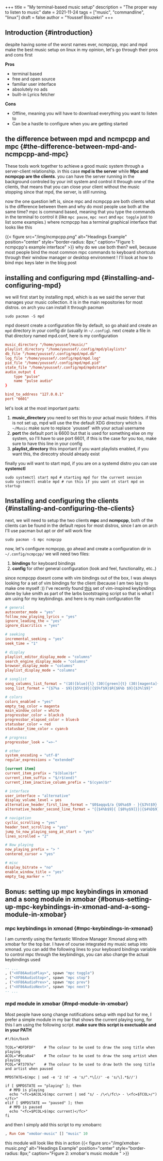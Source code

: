 +++
title = "My terminal-based music setup"
description = "The proper way to listen to music"
date = 2021-11-24
tags = ["music", "commandline", "linux"]
draft = false
author = "Youssef Bouzekri"
+++

## Introduction {#introduction}

despite having some of the worst names ever, ncmpcpp, mpc and mpd make the best music setup on linux in my opinion, let's go through their pros and cons first

**Pros**

-   terminal based
-   free and open source
-   familiar user interface
-   absolutely no ads
-   built-in Lyrics fetcher

**Cons**

-   Offline, meaning you will have to download everything you want to listen to
-   Can be a hastle to configure when you are getting started


## the difference between mpd and ncmpcpp and mpc {#the-difference-between-mpd-and-ncmpcpp-and-mpc}

These tools work together to achieve a good music system through a server-client relationship. in this case **mpd is the server** while **Mpc and ncmpcpp are the clients**. you can have the server running in the background controled by your init system and control it through one of the clients, that means that you can close your client without the music stopping since that mpd, the server, is still running.

now the one question left is, since mpc and ncmpcpp are both clients what is the difference between them and why do most people use both at the same time?
mpc is command based, meaning that you type the commands in the terminal to control it (like `mpc pause`, `mpc next` and `mpc toggle` just to list some examples.) where ncmpcpp has a terminal graphical interface that looks like this

{{< figure src="/img/ncmpcpp.png" alt="Headings Example" position="center" style="border-radius: 8px;" caption="Figure 1: ncmpcpp's example interface" >}}
why do we use both then? well, because most people bind the most common mpc commands to keyboard shortcuts through their window manager or desktop environment ! I'll look at how to bind mpc keys later in the blog post


## installing and configuring mpd {#installing-and-configuring-mpd}

we will first start by installing mpd, which is as we said the server that manages your music collection. it is in the main repositories for most distros. on arch you can install it through pacman

```shell
sudo pacman -S mpd
```

mpd doesnt create a configuration file by default, so go ahaid and create an `mpd` directory in your config dir (usually in `~/.config`).
next create a file in that directory named mpd.conf, here is my configuration

```toml
music_directory "/home/youssef/music/"
playlist_directory "/home/youssef/.config/mpd/playlists"
db_file "/home/youssef/.config/mpd/mpd.db"
log_file "/home/youssef/.config/mpd/mpd.log"
pid_file "/home/youssef/.config/mpd/mpd.pid"
state_file "/home/youssef/.config/mpd/mpdstate"
audio_output {
	type "pulse"
	name "pulse audio"
}

bind_to_address "127.0.0.1"
port "6601"
```

let's look at the most important parts:

1.  **music\_directory** you need to set this to your actual music folders. if this is not set up, mpd will use the the default XDG directory which is `~/Music` make sure to replace \`youssef\` with your actual username
2.  **port** the default port is 6600 but that is used for something else on my system, so I'll have to use port 6601, if this is the case for you too, make sure to have this line in your config
3.  **playlist\_directory** this important if you want playlists enabled, if you want this, the direcotry should already exist

finally you will want to start mpd, if you are on a systemd distro you can use **systemctl**

```shell
sudo systemctl start mpd # starting mpd for the current session
sudo systemctl enable mpd # run this if you want ot start mpd on startup
```


## Installing and configuring the clients {#installing-and-configuring-the-clients}

next, we will need to setup the two clients **mpc** and **ncmpcpp**, both of the clients can be found in the default repos for most distros, since I am on arch I'll use pacman but apt or dnf will work fine

```shell
sudo pacman -S mpc ncmpcpp
```

now, let's configure ncmpcpp, go ahead and create a configuration dir in `~/.config/ncmpcpp/` we will need two files:

1.  **bindings** for keyboard bindings
2.  **config** for other general configuration (look and feel, functionality, etc..)

since ncmpcpp doesnt come with vim bindings out of the box, I was always looking for a set of vim bindings for the client (because I am two lazy to make one myself :)) I've recently found [this](https://gitlab.com/LukeSmithxyz/voidrice/-/blob/master/.config/ncmpcpp/bindings) set of vim-inspired keybindings done by luke smith as part of the larbs bootstraping script so that is what I am using for my keybindings. and here is my main configuration file

```toml
# general
autocenter_mode = "yes"
follow_now_playing_lyrics = "yes"
ignore_leading_the = "yes"
ignore_diacritics = "yes"

# seeking
incremental_seeking = "yes"
seek_time = "1"

# display
playlist_editor_display_mode = "columns"
search_engine_display_mode = "columns"
browser_display_mode = "columns"
playlist_display_mode = "columns"

# songlist
song_columns_list_format = "(10)[blue]{l} (30)[green]{t} (30)[magenta]{a} (30)[yellow]{b}"
song_list_format = "{$7%a - $9}{$5%t$9}|{$5%f$9}$R{$6%b $9}{$3%l$9}"

# colors
colors_enabled = "yes"
empty_tag_color = magenta
main_window_color = white
progressbar_color = black:b
progressbar_elapsed_color = blue:b
statusbar_color = red
statusbar_time_color = cyan:b

# progress
progressbar_look = "=>-"

# other
system_encoding = "utf-8"
regular_expressions = "extended"

[current item]
current_item_prefix = "$(blue)$r"
current_item_suffix = "$/r$(end)"
current_item_inactive_column_prefix = "$(cyan)$r"

# interface
user_interface = "alternative"
display_volume_level = yes
alternative_header_first_line_format = "$0$aqqu$/a {$6%a$9 - }{$3%t$9}|{$3%f$9} $0$atqq$/a$9"
alternative_header_second_line_format = "{{$4%b$9}{ [$8%y$9]}}|{$4%D$9}"

# navigation
cyclic_scrolling = "yes"
header_text_scrolling = "yes"
jump_to_now_playing_song_at_start = "yes"
lines_scrolled = "2"

# Now playing
now_playing_prefix = "> "
centered_cursor = "yes"

# misc
display_bitrate = "no"
enable_window_title = "yes"
empty_tag_marker = ""
```


## Bonus: setting up mpc keybindings in xmonad and a song module in xmobar {#bonus-setting-up-mpc-keybindings-in-xmonad-and-a-song-module-in-xmobar}


### mpc keybindings in xmonad {#mpc-keybindings-in-xmonad}

I am currently using the fantastic Window Manager Xmonad along with xmobar for the top bar. I have of course integrated my music setup into xmonad. you can add the following lines to your keyboard bindings variable to control mpc through the keybindings, you can also change the actual keybindings used

```haskell
-- ...
, ("<XF86AudioPlay>", spawn "mpc toggle")
, ("<XF86AudioStop>", spawn "mpc stop")
, ("<XF86AudioPrev>", spawn "mpc prev")
, ("<XF86AudioNext>", spawn "mpc next")
-- ...
```


### mpd module in xmobar {#mpd-module-in-xmobar}

Most people have song change notifications setup with mpd but for me, I prefer a simple module in my bar that shows the current playing song, for this I am using the following script. **make sure this script is exectuable and in your PATH**

```shell
#!/bin/bash

TCOL="#DFDFDF"    # The colour to be used to draw the song title when playing
ACOL="#9ca0a4"    # The colour to be used to draw the song artist when playing
PCOL="#73797e"    # The colour to be used to draw both the song title and artist when paused

MPDSTATE=$(mpc | sed -e '2 !d' -e 's/^.*\[//' -e 's/\].*$//')

if [ $MPDSTATE == "playing" ]; then
  # MPD is playing
  echo "<fc=$ACOL>$(mpc current | sed "s/ - /\<\/fc\> - \<fc=$TCOL>/")</fc>"
elif [ $MPDSTATE == "paused" ]; then
  # MPD is paused
  echo "<fc=$PCOL>$(mpc current)</fc>"
fi
```

and then I simply add this script to my xmobarrc

```haskell
, Run Com "xmobar-music" [] "music" 10
```

this module will look like this in action
{{< figure src="/img/xmobar-music.png" alt="Headings Example" position="center" style="border-radius: 8px;" caption="Figure 2: xmobar's music module " >}}
